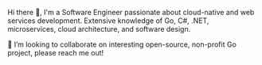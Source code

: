 Hi there 👋, I'm a Software Engineer passionate about cloud-native and web services development. Extensive knowledge of Go, C#, .NET, microservices, cloud architecture, and software design.

👯 I’m looking to collaborate on interesting open-source, non-profit Go project, please reach me out!


